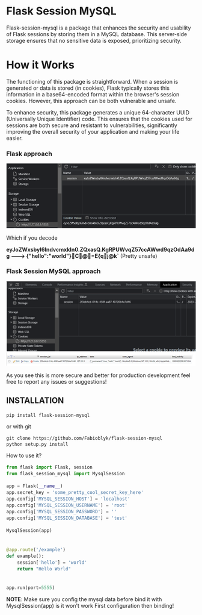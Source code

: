 # Flask Session MySQL

Flask-session-mysql is a package that enhances the security and usability of Flask sessions by storing them in a MySQL database. This server-side storage ensures that no sensitive data is exposed, prioritizing security.

# How it Works

The functioning of this package is straightforward. When a session is generated or data is stored (in cookies), Flask typically stores this information in a base64-encoded format within the browser's session cookies. However, this approach can be both vulnerable and unsafe.

To enhance security, this package generates a unique 64-character UUID (Universally Unique Identifier) code. This ensures that the cookies used for sessions are both secure and resistant to vulnerabilities, significantly improving the overall security of your application and making your life easier.


### Flask approach

![Flask_approach](https://github.com/Fabioblyk/flask-session-mysql/blob/master/images/flask_approach.png?raw=true)

Which if you decode 

**eyJoZWxsbyI6IndvcmxkIn0.ZQxasQ.KgRPUWvqZ57ccAWwd9qzOdAa9dg ---> {"hello":"world"}C@=E{qj@k`** (Pretty unsafe)

### Flask Session MySQL approach

![My_Approach](https://github.com/Fabioblyk/flask-session-mysql/blob/master/images/flask_session_mysql_approach.png?raw=true)
![db_table](https://github.com/Fabioblyk/flask-session-mysql/blob/master/images/db_image.png?raw=true)

As you see this is more secure and better for production development feel free to report any issues or suggestions!

## INSTALLATION

```shell
pip install flask-session-mysql
```
or with git

```shell
git clone https://github.com/Fabioblyk/flask-session-mysql
python setup.py install
```

How to use it?

```python
from flask import Flask, session
from flask_session_mysql import MysqlSession

app = Flask(__name__)
app.secret_key = 'some_pretty_cool_secret_key_here'
app.config['MYSQL_SESSION_HOST'] = 'localhost'
app.config['MYSQL_SESSION_USERNAME'] = 'root'
app.config['MYSQL_SESSION_PASSWORD'] = ''
app.config['MYSQL_SESSION_DATABASE'] = 'test'

MysqlSession(app)


@app.route('/example')
def example():
    session['hello'] = 'world'
    return "Hello World"


app.run(port=5555)
```
**NOTE**: Make sure you config the mysql data before bind it with MysqlSession(app) is it won't work
First configuration then binding!

